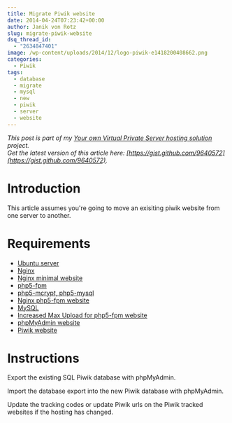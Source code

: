 ```yaml
---
title: Migrate Piwik website
date: 2014-04-24T07:23:42+00:00
author: Janik von Rotz
slug: migrate-piwik-website
dsq_thread_id:
  - "2634847401"
image: /wp-content/uploads/2014/12/logo-piwik-e1418200408662.png
categories:
  - Piwik
tags:
  - database
  - migrate
  - mysql
  - new
  - piwik
  - server
  - website
---
```

*This post is part of my [Your own Virtual Private Server hosting solution](https://janikvonrotz.ch/your-own-virtual-private-server-hosting-solution/) project.*  
*Get the latest version of this article here: [https://gist.github.com/9640572](https://gist.github.com/9640572).*

# Introduction

This article assumes you're going to move an exisiting piwik website from one server to another.
<!--more-->
# Requirements

* [Ubuntu server](https://janikvonrotz.ch/2014/03/13/deploy-ubuntu-server/)
* [Nginx](https://janikvonrotz.ch/2014/03/31/install-nginx/)
* [Nginx minimal website](https://janikvonrotz.ch/2014/04/01/nginx-minimal-website/)
* [php5-fpm](https://janikvonrotz.ch/2014/03/20/install-php5-fpm/)
* [php5-mcrypt, php5-mysql](https://janikvonrotz.ch/2014/03/25/install-php5-modules/)
* [Nginx php5-fpm website](https://janikvonrotz.ch/2014/04/11/install-nginx-php5-fpm-website/)
* [MySQL](https://janikvonrotz.ch/2014/04/07/install-mysql/)
* [Increased Max Upload for php5-fpm website](https://janikvonrotz.ch/2014/04/11/increase-max-upload-for-php5-fpm-website/)
* [phpMyAdmin website](https://janikvonrotz.ch/2014/04/14/install-phpmyadmin-website/)
* [Piwik website](https://janikvonrotz.ch/2014/04/22/install-piwik-website/)

# Instructions

Export the existing SQL Piwik database with phpMyAdmin.

Import the database export into the new Piwik database with phpMyAdmin.

Update the tracking codes or update Piwik urls on the Piwik tracked websites if the hosting has changed.
  